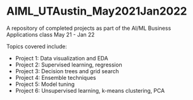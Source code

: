 # AIML_UTAustin_May2021Jan2022
A repository of completed projects as part of the AI/ML Business Applications class May 21 - Jan 22

Topics covered include:
- Project 1: Data visualization and EDA
- Project 2: Supervised learning, regression
- Project 3: Decision trees and grid search
- Project 4: Ensemble techniques
- Project 5: Model tuning
- Project 6: Unsupervised learning, k-means clustering, PCA
